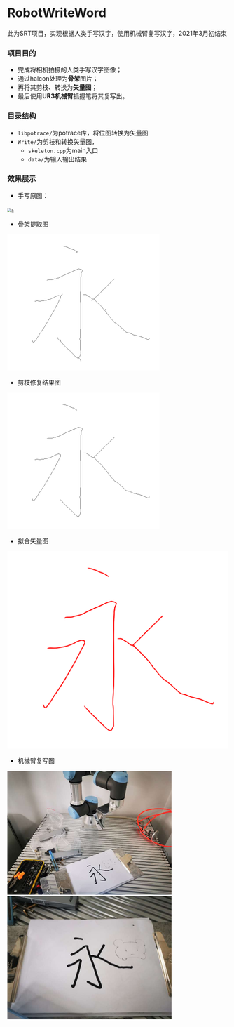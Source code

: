 # RobotWriteWord
此为SRT项目，实现根据人类手写汉字，使用机械臂复写汉字，2021年3月初结束



### 项目目的

+ 完成将相机拍摄的人类手写汉字图像；
+ 通过halcon处理为**骨架**图片；
+ 再将其剪枝、转换为**矢量图**；
+ 最后使用**UR3机械臂**抓握笔将其复写出。



### 目录结构

+ `libpotrace/`为potrace库，将位图转换为矢量图
+ `Write/`为剪枝和转换矢量图，
  + `skeleton.cpp`为main入口
  + `data/`为输入输出结果



### 效果展示

+ 手写原图：

<img src="./Write/data/永.jpg" alt="永" style="zoom:50%;" />

+ 骨架提取图

<img src="./Write/data/skeleton.bmp" alt="skeleton" style="zoom:50%;" />

+ 剪枝修复结果图

<img src="./Write/data/skeleton_repair.bmp" alt="skeleton_repair" style="zoom:50%;" />

+ 拟合矢量图

<img src="./Write/data/skeleton_repair.svg" alt="skeleton_repair" style="zoom:50%;" />

+ 机械臂复写图

<img src="./Write/data/robot1.jpg" alt="robot1" style="zoom:50%;" />

<img src="./Write/data/robot2.jpg" alt="robot2" style="zoom:50%;" />
